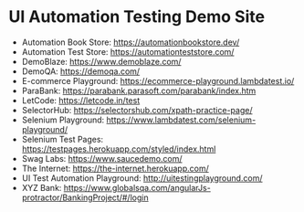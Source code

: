# UI Automation Testing Demo Site

- Automation Book Store: https://automationbookstore.dev/
- Automation Test Store: https://automationteststore.com/
- DemoBlaze: https://www.demoblaze.com/
- DemoQA: https://demoqa.com/
- E-commerce Playground: https://ecommerce-playground.lambdatest.io/
- ParaBank: https://parabank.parasoft.com/parabank/index.htm
- LetCode: https://letcode.in/test
- SelectorHub: https://selectorshub.com/xpath-practice-page/
- Selenium Playground: https://www.lambdatest.com/selenium-playground/
- Selenium Test Pages: https://testpages.herokuapp.com/styled/index.html
- Swag Labs: https://www.saucedemo.com/
- The Internet: https://the-internet.herokuapp.com/
- UI Test Automation Playground: http://uitestingplayground.com/
- XYZ Bank: https://www.globalsqa.com/angularJs-protractor/BankingProject/#/login

